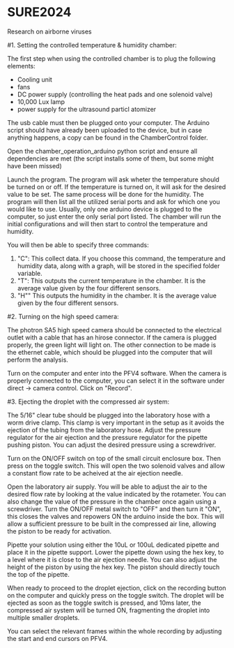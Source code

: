 # SURE2024
Research on airborne viruses

#1. Setting the controlled temperature & humidity chamber:

The first step when using the controlled chamber is to plug the following elements:
  - Cooling unit
  - fans
  - DC power supply (controlling the heat pads and one solenoid valve)
  - 10,000 Lux lamp
  - power supply for the ultrasound particl atomizer

The usb cable must then be plugged onto your computer. The Arduino script should have already been uploaded to the device, but in case anything happens, a copy can be found in the ChamberControl folder. 

Open the chamber_operation_arduino python script and ensure all dependencies are met (the script installs some of them, but some might have been missed)

Launch the program. The program will ask wheter the temperature should be turned on or off. If the temperature is turned on, it will ask for the desired value to be set. The same process will be done for the humidity. The program will then list all the utilized serial ports and ask for which one you would like to use. Usually, only one arduino device is plugged to the computer, so just enter the only serial port listed. The chamber will run the initial configurations and will then start to control the temperature and humidity.

You will then be able to specify three commands:
1) "C": This collect data. If you choose this command, the temperature and humidity data, along with a graph, will be stored in the specified folder variable.
2) "T": This outputs the current temperature in the chamber. It is the average value given by the four different sensors.
3) "H"" This outputs the humidity in the chamber. It is the average value given by the four different sensors.

#2. Turning on the high speed camera:

The photron SA5 high speed camera should be connected to the electrical outlet with a cable that has an hirose connector. If the camera is plugged properly, the green light will light on. The other connection to be made is the ethernet cable, which should be plugged into the computer that will perform the analysis. 

Turn on the computer and enter into the PFV4 software. When the camera is properly connected to the computer, you can select it in the software under direct -> camera control. Click on "Record".

#3. Ejecting the droplet with the compressed air system:

The 5/16" clear tube should be plugged into the laboratory hose with a worm drive clamp. This clamp is very important in the setup as it avoids the ejection of the tubing from the laboratory hose. Adjust the pressure regulator for the air ejection and the pressure regulator for the pipette pushing piston. You can adjust the desired pressure using a screwdriver.

Turn on the ON/OFF switch on top of the small circuit enclosure box. Then press on the toggle switch. This will open the two solenoid valves and allow a constant flow rate to be acheived at the air ejection needle.

Open the laboratory air supply. You will be able to adjust the air to the desired flow rate by looking at the value indicated by the rotameter. You can also change the value of the pressure in the chamber once again using a screwdriver. Turn the ON/OFF metal switch to "OFF" and then turn it "ON", this closes the valves and repowers ON the arduino inside the box. This will allow a sufficient pressure to be built in the compressed air line, allowing the piston to be ready for activation.

Pipette your solution using either the 10uL or 100uL dedicated pipette and place it in the pipette support. Lower the pipette down using the hex key, to a level where it is close to the air ejection needle. You can also adjust the height of the piston by using the hex key. The piston should directly touch the top of the pipette.

When ready to proceed to the droplet ejection, click on the recording button on the computer and quickly press on the toggle switch. The droplet will be ejected as soon as the toggle switch is pressed, and 10ms later, the compressed air system will be turned ON, fragmenting the droplet into multiple smaller droplets.

You can select the relevant frames within the whole recording by adjusting the start and end cursors on PFV4.
